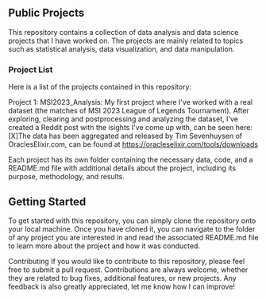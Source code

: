 ## Public Projects
This repository contains a collection of data analysis and data science projects that I have worked on. The projects are mainly related to topics such as statistical analysis, data visualization, and data manipulation.

### Project List
Here is a list of the projects contained in this repository:

Project 1: MSI2023_Analysis: My first project where I've worked with a real dataset (the matches of MSI 2023 League of Legends Tournament). After exploring, clearing and postprocessing and analyzing the dataset, I've created a Reddit post with the isights I've come up with, can be seen here: [X]The data has been aggregated and released by Tim Sevenhuysen of OraclesElixir.com, can be found at https://oracleselixir.com/tools/downloads

Each project has its own folder containing the necessary data, code, and a README.md file with additional details about the project, including its purpose, methodology, and results.

## Getting Started
To get started with this repository, you can simply clone the repository onto your local machine.
Once you have cloned it, you can navigate to the folder of any project you are interested in and read the associated README.md file to learn more about the project and how it was conducted.

Contributing
If you would like to contribute to this repository, please feel free to submit a pull request. Contributions are always welcome, whether they are related to bug fixes, additional features, or new projects. Any feedback is also greatly appreciated, let me know how I can improve!
